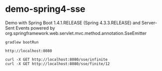 # demo-spring4-sse

Demo with Spring Boot 1.4.1.RELEASE (Spring 4.3.3.RELEASE) and Server-Sent Events powered by org.springframework.web.servlet.mvc.method.annotation.SseEmitter
  
```
gradlew bootRun
```

```
http://localhost:8080
```

```
curl -X GET http://localhost:8080/sse/infinite
curl -X GET http://localhost:8080/sse/finite/12
```
